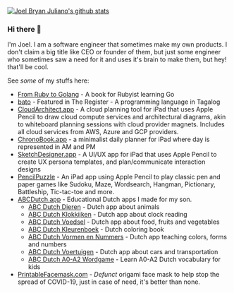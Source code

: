 [![Joel Bryan Juliano's github stats](https://github-readme-stats.vercel.app/api?username=jjuliano&count_private=true&show_icons=true&hide=contribs)](https://github.com/jjuliano)

### Hi there 👋

I'm Joel. I am a software engineer that sometimes make my own products. I don't claim a big title like CEO or founder of them, but just some engineer who sometimes saw a need for it and uses it's brain to make them, but hey! that'll be cool.

See *some* of my stuffs here:

- [From Ruby to Golang](https://leanpub.com/rb2go) - A book for Rubyist learning Go
- [bato](https://www.theregister.com/2018/03/21/philippines_ruby_bato/) - Featured in The Register - A programming language in Tagalog
- [CloudArchitect.app](https://CloudArchitect.app) - A cloud planning tool for iPad that uses Apple Pencil to draw cloud compute services and architectural diagrams, akin to whiteboard planning sessions with cloud provider magnets. Includes all cloud services from AWS, Azure and GCP providers.
- [ChronoBook.app](https://ChronoBook.app) - a minimalist daily planner for iPad where day is represented in AM and PM
- [SketchDesigner.app](https://SketchDesigner.app) - A UI/UX app for iPad that uses Apple Pencil to create UX persona templates, and plan/communicate interaction designs
- [PencilPuzzle](https://apps.apple.com/us/app/pencilpuzzle/id1522501424) - An iPad app using Apple Pencil to play classic pen and paper games like Sudoku, Maze, Wordsearch, Hangman, Pictionary, Battleship, Tic-tac-toe and more.
- [ABCDutch.app](https://ABCDutch.app) - Educational Dutch apps I made for my son.
  - [ABC Dutch Dieren](https://abcdutch.app/dieren) - Dutch app about animals
  - [ABC Dutch Klokkijken](https://abcdutch.app/klokkijken) - Dutch app about clock reading
  - [ABC Dutch Voedsel](https://abcdutch.app/voedsel) - Dutch app about food, fruits and vegetables
  - [ABC Dutch Kleurenboek](https://abcdutch.app/kleurboek) - Dutch coloring book
  - [ABC Dutch Vormen en Nummers](https://abcdutch.app/vormen-en-nummers) - Dutch app teaching colors, forms and numbers
  - [ABC Dutch Voertuigen](https://abcdutch.app/voertuig) - Dutch app about cars and transportation
  - [ABC Dutch A0-A2 Wordgame](https://apps.apple.com/us/app/abc-dutch-a0-a2-wordgame/id1535402690) - Learn A0-A2 Dutch vocabulary for kids
- [PrintableFacemask.com](https://web.archive.org/web/20201027141620/https://printablefacemask.com/) - *Defunct* origami face mask to help stop the spread of COVID-19, just in case of need, it's better than none.

<!--
**jjuliano/jjuliano** is a ✨ _special_ ✨ repository because its `README.md` (this file) appears on your GitHub profile.

Here are some ideas to get you started:

- 🔭 I’m currently working on ...
- 🌱 I’m currently learning ...
- 👯 I’m looking to collaborate on ...
- 🤔 I’m looking for help with ...
- 💬 Ask me about ...
- 📫 How to reach me: ...
- 😄 Pronouns: ...
- ⚡ Fun fact: ...
-->
